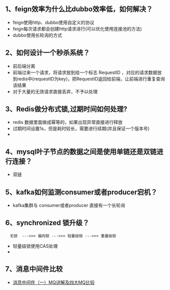 ## 1、feign效率为什么比dubbo效率低，如何解决？
 - feign使用http、dubbo使用自定义的协议
 - feign每次请求都会创建http请求进行(可以优化使用连接池的方法)
 - dubbo使用长轮询的方式

## 2、如何设计一个秒杀系统？
 - 前后端分离
 - 前端过来一个请求，将请求放到给一个标志 RequestID ，对应的请求数据放到redis中(requestID为key)，把RequestID返回给前端，让前端进行重复查询该结果
 - 对于大量的无效请求直接丢弃，不予以处理

## 3、Redis做分布式锁,过期时间如何处理?
 - redis 数据里面做成幂等的，如果出现异常直接进行释放
 - 过期时间设置1s，但是耗时较长，需要进行续期(并且保证一个版本号)
 - 

 ## 4、mysql叶子节点的数据之间是使用单链还是双链进行连接？
 - 双链

## 5、kafka如何监测consumer或者producer宕机？
 - kafka集群与 consumer或者producer 直接有一个长轮询

## 6、synchronized 锁升级？
 ```    
   无锁  --->>> 偏向锁 --->>> 轻量级锁 --->>> 重量级锁
 ```

  - 轻量级锁使用CAS处理
  - 

## 7、消息中间件比较
  - [消息中间件（一）MQ详解及四大MQ比较](https://blog.csdn.net/wqc19920906/article/details/82193316)